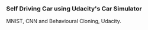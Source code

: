 ### Self Driving Car using **Udacity's** Car Simulator
MNIST, CNN and Behavioural Cloning, Udacity.

